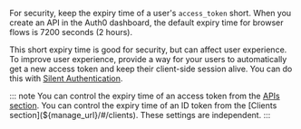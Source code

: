 For security, keep the expiry time of a user's `access_token` short. 
When you create an API in the Auth0 dashboard, the default expiry time for browser flows is 7200 seconds (2 hours).

This short expiry time is good for security, but can affect user experience. To improve user experience, provide a way for your users to automatically get a new access token and keep their client-side session alive. You can do this with [Silent Authentication](/api-auth/tutorials/silent-authentication).

::: note
You can control the expiry time of an access token from the [APIs section](${manage_url}/#/apis). 
You can control the expiry time of an ID token from the [Clients section](${manage_url}/#/clients). 
These settings are independent.
:::